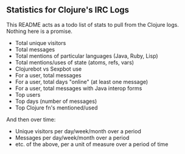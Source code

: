 ## Statistics for Clojure's IRC Logs

This README acts as a todo list of stats to pull from the Clojure logs. Nothing here is a promise.

* Total unique visitors
* Total messages
* Total mentions of particular languages (Java, Ruby, Lisp)
* Total mentions/uses of state (atoms, refs, vars)
* Clojurebot vs Sexpbot use
* For a user, total messages
* For a user, total days "online" (at least one message)
* For a user, total messages with Java interop forms
* Top users
* Top days (number of messages)
* Top Clojure fn's mentioned/used

And then over time:

* Unique visitors per day/week/month over a period
* Messages per day/week/month over a period
* etc. of the above, per a unit of measure over a period of time
